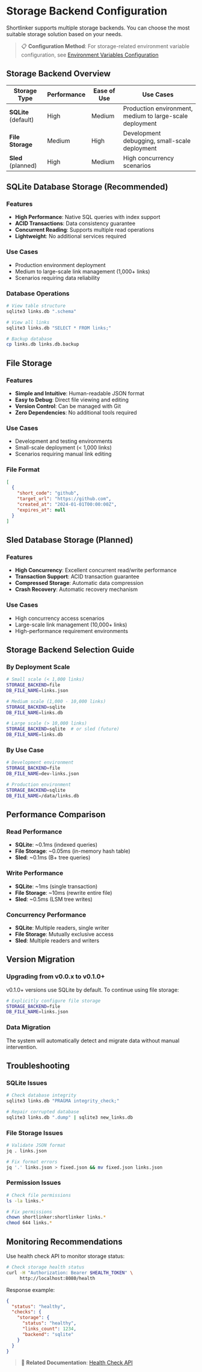 # Storage Backend Configuration

Shortlinker supports multiple storage backends. You can choose the most suitable storage solution based on your needs.

> 📋 **Configuration Method**: For storage-related environment variable configuration, see [Environment Variables Configuration](/en/config/)

## Storage Backend Overview

| Storage Type | Performance | Ease of Use | Use Cases |
|--------------|-------------|-------------|-----------|
| **SQLite** (default) | High | Medium | Production environment, medium to large-scale deployment |
| **File Storage** | Medium | High | Development debugging, small-scale deployment |
| **Sled** (planned) | High | Medium | High concurrency scenarios |

## SQLite Database Storage (Recommended)

### Features
- **High Performance**: Native SQL queries with index support
- **ACID Transactions**: Data consistency guarantee
- **Concurrent Reading**: Supports multiple read operations
- **Lightweight**: No additional services required

### Use Cases
- Production environment deployment
- Medium to large-scale link management (1,000+ links)
- Scenarios requiring data reliability

### Database Operations
```bash
# View table structure
sqlite3 links.db ".schema"

# View all links
sqlite3 links.db "SELECT * FROM links;"

# Backup database
cp links.db links.db.backup
```

## File Storage

### Features
- **Simple and Intuitive**: Human-readable JSON format
- **Easy to Debug**: Direct file viewing and editing
- **Version Control**: Can be managed with Git
- **Zero Dependencies**: No additional tools required

### Use Cases
- Development and testing environments
- Small-scale deployment (< 1,000 links)
- Scenarios requiring manual link editing

### File Format
```json
[
  {
    "short_code": "github",
    "target_url": "https://github.com",
    "created_at": "2024-01-01T00:00:00Z",
    "expires_at": null
  }
]
```

## Sled Database Storage (Planned)

### Features
- **High Concurrency**: Excellent concurrent read/write performance
- **Transaction Support**: ACID transaction guarantee
- **Compressed Storage**: Automatic data compression
- **Crash Recovery**: Automatic recovery mechanism

### Use Cases
- High concurrency access scenarios
- Large-scale link management (10,000+ links)
- High-performance requirement environments

## Storage Backend Selection Guide

### By Deployment Scale

```bash
# Small scale (< 1,000 links)
STORAGE_BACKEND=file
DB_FILE_NAME=links.json

# Medium scale (1,000 - 10,000 links)
STORAGE_BACKEND=sqlite
DB_FILE_NAME=links.db

# Large scale (> 10,000 links)
STORAGE_BACKEND=sqlite  # or sled (future)
DB_FILE_NAME=links.db
```

### By Use Case

```bash
# Development environment
STORAGE_BACKEND=file
DB_FILE_NAME=dev-links.json

# Production environment
STORAGE_BACKEND=sqlite
DB_FILE_NAME=/data/links.db
```

## Performance Comparison

### Read Performance
- **SQLite**: ~0.1ms (indexed queries)
- **File Storage**: ~0.05ms (in-memory hash table)
- **Sled**: ~0.1ms (B+ tree queries)

### Write Performance
- **SQLite**: ~1ms (single transaction)
- **File Storage**: ~10ms (rewrite entire file)
- **Sled**: ~0.5ms (LSM tree writes)

### Concurrency Performance
- **SQLite**: Multiple readers, single writer
- **File Storage**: Mutually exclusive access
- **Sled**: Multiple readers and writers

## Version Migration

### Upgrading from v0.0.x to v0.1.0+

v0.1.0+ versions use SQLite by default. To continue using file storage:

```bash
# Explicitly configure file storage
STORAGE_BACKEND=file
DB_FILE_NAME=links.json
```

### Data Migration

The system will automatically detect and migrate data without manual intervention.

## Troubleshooting

### SQLite Issues
```bash
# Check database integrity
sqlite3 links.db "PRAGMA integrity_check;"

# Repair corrupted database
sqlite3 links.db ".dump" | sqlite3 new_links.db
```

### File Storage Issues
```bash
# Validate JSON format
jq . links.json

# Fix format errors
jq '.' links.json > fixed.json && mv fixed.json links.json
```

### Permission Issues
```bash
# Check file permissions
ls -la links.*

# Fix permissions
chown shortlinker:shortlinker links.*
chmod 644 links.*
```

## Monitoring Recommendations

Use health check API to monitor storage status:

```bash
# Check storage health status
curl -H "Authorization: Bearer $HEALTH_TOKEN" \
     http://localhost:8080/health
```

Response example:
```json
{
  "status": "healthy",
  "checks": {
    "storage": {
      "status": "healthy",
      "links_count": 1234,
      "backend": "sqlite"
    }
  }
}
```

> 🔗 **Related Documentation**: [Health Check API](/en/api/health)

